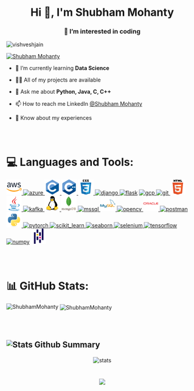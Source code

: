 <h1 align="center">Hi 👋, I'm Shubham Mohanty</h1>
<h3 align="center">👀 I’m interested in coding</h3>

<p align="left"> <img src="https://komarev.com/ghpvc/?username=ShubhamMohanty680&label=Profile%20views&color=0e75b6&style=flat" alt="vishveshjain" /> </p>

<p align="left"> <a href="https://github.com/ryo-ma/github-profile-trophy"><img src="https://github-profile-trophy.vercel.app/?username=shubhamMohanty680" alt="Shubham Mohanty" /></a> </p>

- 🌱 I’m currently learning **Data Science**

- 👨‍💻 All of my projects are available 

- 💬 Ask me about **Python, Java, C, C++**

- 📫 How to reach me LinkedIn [@Shubham Mohanty](https://www.linkedin.com/in/shubham-mohanty-a42590250/)

- 📄 Know about my experiences 

<br>
<br>

# 💻 Languages and Tools:

<p align="left"> <a href="https://aws.amazon.com" target="_blank" rel="noreferrer"> <img src="https://raw.githubusercontent.com/devicons/devicon/master/icons/amazonwebservices/amazonwebservices-original-wordmark.svg" alt="aws" width="40" height="40"/> </a> <a href="https://azure.microsoft.com/en-in/" target="_blank" rel="noreferrer"> <img src="https://www.vectorlogo.zone/logos/microsoft_azure/microsoft_azure-icon.svg" alt="azure" width="40" height="40"/> </a> <a href="https://www.cprogramming.com/" target="_blank" rel="noreferrer"> <img src="https://raw.githubusercontent.com/devicons/devicon/master/icons/c/c-original.svg" alt="c" width="40" height="40"/> </a> <a href="https://www.w3schools.com/cpp/" target="_blank" rel="noreferrer"> <img src="https://raw.githubusercontent.com/devicons/devicon/master/icons/cplusplus/cplusplus-original.svg" alt="cplusplus" width="40" height="40"/> </a> <a href="https://www.w3schools.com/css/" target="_blank" rel="noreferrer"> <img src="https://raw.githubusercontent.com/devicons/devicon/master/icons/css3/css3-original-wordmark.svg" alt="css3" width="40" height="40"/> </a> <a href="https://www.djangoproject.com/" target="_blank" rel="noreferrer"> <img src="https://cdn.worldvectorlogo.com/logos/django.svg" alt="django" width="40" height="40"/> </a>
<a href="https://flask.palletsprojects.com/" target="_blank" rel="noreferrer"><img src="https://github-production-user-asset-6210df.s3.amazonaws.com/101620532/422242272-52b007c0-fecd-4fe4-9f7c-3535d3ad3c93.png?X-Amz-Algorithm=AWS4-HMAC-SHA256&X-Amz-Credential=AKIAVCODYLSA53PQK4ZA%2F20250313%2Fus-east-1%2Fs3%2Faws4_request&X-Amz-Date=20250313T081627Z&X-Amz-Expires=300&X-Amz-Signature=55f3f5fc3fdf1a7b599f5deb2e8e8cf53f7043b86c7fad95345b547658a41430&X-Amz-SignedHeaders=host" alt="flask" width="40" height="40"/></a>
<a href="https://cloud.google.com" target="_blank" rel="noreferrer"> <img src="https://www.vectorlogo.zone/logos/google_cloud/google_cloud-icon.svg" alt="gcp" width="40" height="40"/> </a> <a href="https://git-scm.com/" target="_blank" rel="noreferrer"> <img src="https://www.vectorlogo.zone/logos/git-scm/git-scm-icon.svg" alt="git" width="40" height="40"/> </a> <a href="https://www.w3.org/html/" target="_blank" rel="noreferrer"> <img src="https://raw.githubusercontent.com/devicons/devicon/master/icons/html5/html5-original-wordmark.svg" alt="html5" width="40" height="40"/> </a> <a href="https://www.java.com" target="_blank" rel="noreferrer"> <img src="https://raw.githubusercontent.com/devicons/devicon/master/icons/java/java-original.svg" alt="java" width="40" height="40"/> </a><a href="https://kafka.apache.org/" target="_blank" rel="noreferrer"> <img src="https://encrypted-tbn0.gstatic.com/images?q=tbn:ANd9GcQmiXMJveqOduxNuWTEoEVHGfWCn07iCLoHfQ&s" alt="kafka" width="40" height="40"/> </a> <a href="https://www.linux.org/" target="_blank" rel="noreferrer"> <img src="https://raw.githubusercontent.com/devicons/devicon/master/icons/linux/linux-original.svg" alt="linux" width="40" height="40"/> </a> <a href="https://www.mongodb.com/" target="_blank" rel="noreferrer"> <img src="https://raw.githubusercontent.com/devicons/devicon/master/icons/mongodb/mongodb-original-wordmark.svg" alt="mongodb" width="40" height="40"/> </a> <a href="https://www.microsoft.com/en-us/sql-server" target="_blank" rel="noreferrer"> <img src="https://www.svgrepo.com/show/303229/microsoft-sql-server-logo.svg" alt="mssql" width="40" height="40"/> </a> <a href="https://www.mysql.com/" target="_blank" rel="noreferrer"> <img src="https://raw.githubusercontent.com/devicons/devicon/master/icons/mysql/mysql-original-wordmark.svg" alt="mysql" width="40" height="40"/> </a> <a href="https://opencv.org/" target="_blank" rel="noreferrer"> <img src="https://www.vectorlogo.zone/logos/opencv/opencv-icon.svg" alt="opencv" width="40" height="40"/> </a> <a href="https://www.oracle.com/" target="_blank" rel="noreferrer"> <img src="https://raw.githubusercontent.com/devicons/devicon/master/icons/oracle/oracle-original.svg" alt="oracle" width="40" height="40"/> </a> <a href="https://postman.com" target="_blank" rel="noreferrer"> <img src="https://www.vectorlogo.zone/logos/getpostman/getpostman-icon.svg" alt="postman" width="40" height="40"/> </a> <a href="https://www.python.org" target="_blank" rel="noreferrer"> <img src="https://raw.githubusercontent.com/devicons/devicon/master/icons/python/python-original.svg" alt="python" width="40" height="40"/> </a> <a href="https://pytorch.org/" target="_blank" rel="noreferrer"> <img src="https://www.vectorlogo.zone/logos/pytorch/pytorch-icon.svg" alt="pytorch" width="40" height="40"/> </a> <a href="https://scikit-learn.org/" target="_blank" rel="noreferrer"> <img src="https://upload.wikimedia.org/wikipedia/commons/0/05/Scikit_learn_logo_small.svg" alt="scikit_learn" width="40" height="40"/> </a> <a href="https://seaborn.pydata.org/" target="_blank" rel="noreferrer"> <img src="https://seaborn.pydata.org/_images/logo-mark-lightbg.svg" alt="seaborn" width="40" height="40"/> </a> <a href="https://www.selenium.dev" target="_blank" rel="noreferrer"> <img src="https://raw.githubusercontent.com/detain/svg-logos/780f25886640cef088af994181646db2f6b1a3f8/svg/selenium-logo.svg" alt="selenium" width="40" height="40"/> </a> <a href="https://www.tensorflow.org" target="_blank" rel="noreferrer"> <img src="https://www.vectorlogo.zone/logos/tensorflow/tensorflow-icon.svg" alt="tensorflow" width="40" height="40"/> </a> 
<a href="https://numpy.org/" target="_blank" rel="noreferrer"><img src="https://upload.wikimedia.org/wikipedia/commons/3/31/NumPy_logo_2020.svg" alt="numpy" width="40" height="40"/></a>
<a href="https://pandas.pydata.org/" target="_blank" rel="noreferrer"><img src="https://raw.githubusercontent.com/devicons/devicon/master/icons/pandas/pandas-original.svg" alt="pandas" width="40" height="40"/></a>

</p>



<br>
<br>

# 📊 GitHub Stats:

<p><img align="left" src="https://github-readme-stats-sigma-five.vercel.app/api/top-langs?username=ShubhamMohanty680&show_icons=true&locale=en&layout=compact" alt="ShubhamMohanty" /></p>
<p>&nbsp;<img align="center" src="https://github-readme-stats-sigma-five.vercel.app/api?username=ShubhamMohanty680&show_icons=true&locale=en" alt="ShubhamMohanty" /></p>


<br>
<br>

## <img src="https://cdn3.emoji.gg/emojis/9230-stats.png" width="28px" height="28px" alt="Stats"> Github Summary
<div align="center">
<img align="center" src="http://github-profile-summary-cards.vercel.app/api/cards/profile-details?username=ShubhamMohanty680&theme=radical" alt="stats" />
</div>

<div align="center" style="margin-top:20px;">
  <img  width="700" style="margin-top:20px;" src="https://github-readme-activity-graph.vercel.app/graph?username=ShubhamMohanty680&theme=synthwave-84&true&hide_border=true" />
</div>







